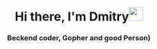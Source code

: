<h1 align="center">Hi there, I'm Dmitry<img src="https://github.com/blackcater/blackcater/raw/main/images/Hi.gif" height="32"/></h1>
<h3 align="center">Beckend coder, Gopher and good Person)</h3>
